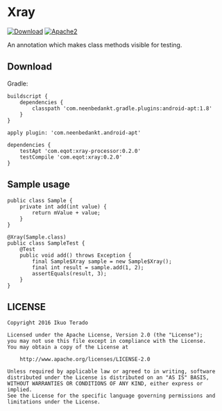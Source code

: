 # Xray
[![Download](https://api.bintray.com/packages/eqot/maven/xray-processor/images/download.svg)](https://bintray.com/eqot/maven/xray/_latestVersion)
[![Apache2](http://img.shields.io/badge/license-APACHE2-blue.svg)](https://www.apache.org/licenses/LICENSE-2.0.html)

An annotation which makes class methods visible for testing.

## Download

Gradle:

```
buildscript {
    dependencies {
        classpath 'com.neenbedankt.gradle.plugins:android-apt:1.8'
    }
}
```

```
apply plugin: 'com.neenbedankt.android-apt'

dependencies {
    testApt 'com.eqot:xray-processor:0.2.0'
    testCompile 'com.eqot:xray:0.2.0'    
}
```

## Sample usage

```
public class Sample {
    private int add(int value) {
        return mValue + value;
    }
}
```

```
@Xray(Sample.class)
public class SampleTest {
    @Test
    public void add() throws Exception {
        final Sample$Xray sample = new Sample$Xray();
        final int result = sample.add(1, 2);
        assertEquals(result, 3);
    }
}
```

## LICENSE

    Copyright 2016 Ikuo Terado

    Licensed under the Apache License, Version 2.0 (the "License");
    you may not use this file except in compliance with the License.
    You may obtain a copy of the License at

        http://www.apache.org/licenses/LICENSE-2.0

    Unless required by applicable law or agreed to in writing, software
    distributed under the License is distributed on an "AS IS" BASIS,
    WITHOUT WARRANTIES OR CONDITIONS OF ANY KIND, either express or implied.
    See the License for the specific language governing permissions and
    limitations under the License.
